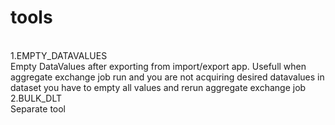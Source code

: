 # tools
<br>1.EMPTY_DATAVALUES<br>
Empty DataValues after exporting from import/export app. Usefull when aggregate exchange job run and you are not acquiring desired datavalues in dataset you have to empty all values and rerun aggregate exchange job
<br>2.BULK_DLT<br>
Separate tool 
